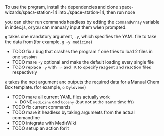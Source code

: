 To use the program, install the dependencies and clone space-wizards/space-station-14 into ./space-station-14, then run node

you can either run commands headless by editing the `commandArray` variable in index.js, or you can manually input them when prompted.

`g` takes one mandatory argument, `-y`, which specifies the YAML file to take the data from (for example, `g -y medicine`)
- TODO fix a bug that crashes the program if one tries to load 2 files in one session
- TODO make `-y` optional and make the default loading every single file
- TODO replace `-y` with `-r` and `-R` to specify reagent and reaction files respectively

`o` takes the next argument and outputs the required data for a Manual Chem Box template. (for example, `o Dylovene`)

- TODO make all current YAML files actually work
  - DONE `medicine` and `botany` (but not at the same time ffs)
- TODO fix current commands
- TODO make it headless by taking arguments from the actual commandline
- TODO integrate with MediaWiki
- TODO set up an action for it
